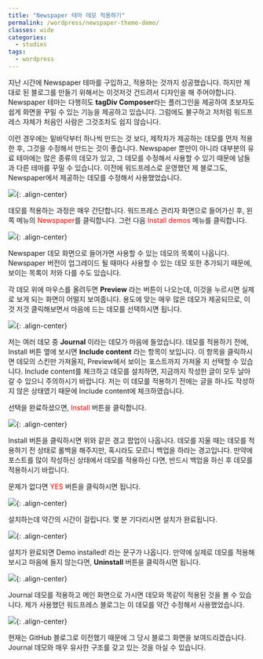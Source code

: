 ```yaml
---
title: "Newspaper 테마 데모 적용하기"
permalink: /wordpress/newspaper-theme-demo/
classes: wide
categories:
  - studies
tags:
  - wordpress
---
```


지난 시간에 Newspaper 테마를 구입하고, 적용하는 것까지 성공했습니다. 하지만 제대로 된 블로그를 만들기 위해서는 이것저것 건드려서 디자인을 해 주어야합니다. Newspaper 테마는 다행히도 **tagDiv Composer**라는 플러그인을 제공하여 초보자도 쉽게 화면을 꾸밀 수 있는 기능을 제공하고 있습니다. 그럼에도 불구하고 저처럼 워드프레스 자체가 처음인 사람은 그것조차도 쉽지 않습니다.

이런 경우에는 밑바닥부터 하나씩 만드는 것 보다, 제작자가 제공하는 데모를 먼저 적용한 후, 그것을 수정해서 만드는 것이 좋습니다. Newspaper 뿐만이 아니라 대부분의 유료 테마에는 많은 종류의 데모가 있고, 그 데모를 수정해서 사용할 수 있기 때문에 남들과 다른 테마를 꾸밀 수 있습니다. 이전에 워드프레스로 운영했던 제 블로그도, Newspaper에서 제공하는 데모를 수정해서 사용했었습니다.

![](/assets/images/WP/006/01.png){: .align-center}

데모를 적용하는 과정은 매우 간단합니다. 워드프레스 관리자 화면으로 들어가신 후, 왼쪽 메뉴의 <span style="color:red">Newspaper</span>를 클릭합니다. 그런 다음 <span style="color:red">Install demos</span> 메뉴를 클릭합니다.

![](/assets/images/WP/006/02.png){: .align-center}

Newspaper 데모 화면으로 들어가면 사용할 수 있는 데모의 목록이 나옵니다. Newspaper 버전이 업그레이드 될 때마다 사용할 수 있는 데모 또한 추가되기 때문에, 보이는 목록이 저와 다를 수도 있습니다.

각 데모 위에 마우스를 올려두면 **Preview** 라는 버튼이 나오는데, 이것을 누르시면 실제로 보게 되는 화면이 어떨지 보여줍니다. 용도에 맞는 매우 많은 데모가 제공되므로, 이것 저것 클릭해보면서 마음에 드는 데모를 선택하시면 됩니다.

![](/assets/images/WP/006/03.png){: .align-center}

저는 여러 데모 중 **Journal** 이라는 데모가 마음에 들었습니다. 데모를 적용하기 전에, Install 버튼 옆에 보시면 **Include content** 라는 항목이 보입니다. 이 항목을 클릭하시면 데모의 스킨만 가져올지, Preview에서 보이는 포스트까지 가져올 지 선택할 수 있습니다. Include content를 체크하고 데모를 설치하면, 지금까지 작성한 글이 모두 날아갈 수 있으니 주의하시기 바랍니다. 저는 이 데모를 적용하기 전에는 글을 하나도 작성하지 않은 상태였기 때문에 Include content에 체크하였습니다.

선택을 완료하셨으면, <span style="color:red">Install</span> 버튼을 클릭합니다.

![](/assets/images/WP/006/04.png){: .align-center}

Install 버튼을 클릭하시면 위와 같은 경고 팝업이 나옵니다. 데모를 지울 때는 데모를 적용하기 전 상태로 롤백을 해주지만, 혹시라도 모르니 백업을 하라는 경고입니다. 만약에 포스트를 많이 작성하신 상태에서 데모를 적용하신 다면, 반드시 백업을 하신 후 데모를 적용하시기 바랍니다.

문제가 없다면 <span style="color:red">YES</span> 버튼을 클릭하시면 됩니다.

![](/assets/images/WP/006/05.png){: .align-center}

설치하는데 약간의 시간이 걸립니다. 몇 분 기다리시면 설치가 완료됩니다.

![](/assets/images/WP/006/06.png){: .align-center}

설치가 완료되면 Demo installed! 라는 문구가 나옵니다. 만약에 실제로 데모를 적용해보시고 마음에 들지 않는다면, **Uninstall** 버튼을 클릭하시면 됩니다.

![](/assets/images/WP/006/07.png){: .align-center}

Journal 데모를 적용하고 메인 화면으로 가시면 데모와 똑같이 적용된 것을 볼 수 있습니다. 제가 사용했던 워드프레스 블로그는 이 데모를 약간 수정해서 사용했었습니다. 

![](/assets/images/WP/006/08.png){: .align-center}

현재는 GitHub 블로그로 이전했기 때문에 그 당시 블로그 화면을 보여드리겠습니다. Journal 데모와 매우 유사한 구조를 갖고 있는 것을 아실 수 있습니다.